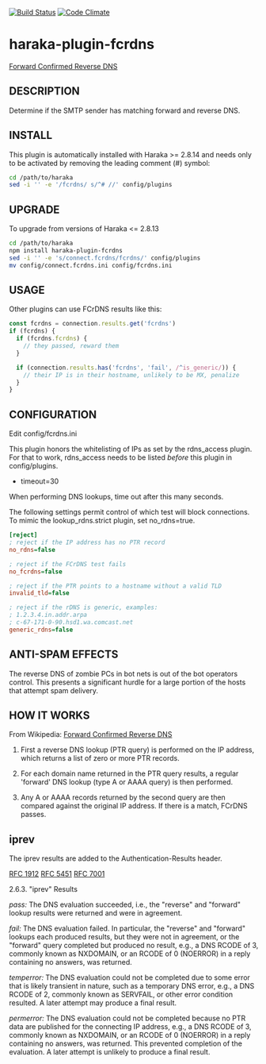 [![Build Status][ci-img]][ci-url]
[![Code Climate][clim-img]][clim-url]

# haraka-plugin-fcrdns

[Forward Confirmed Reverse DNS](http://en.wikipedia.org/wiki/FCrDNS)

## DESCRIPTION

Determine if the SMTP sender has matching forward and reverse DNS.

## INSTALL

This plugin is automatically installed with Haraka >= 2.8.14 and needs only to be
activated by removing the leading comment (#) symbol:

```sh
cd /path/to/haraka
sed -i '' -e '/fcrdns/ s/^# //' config/plugins
```

## UPGRADE

To upgrade from versions of Haraka <= 2.8.13

```sh
cd /path/to/haraka
npm install haraka-plugin-fcrdns
sed -i '' -e 's/connect.fcrdns/fcrdns/' config/plugins
mv config/connect.fcrdns.ini config/fcrdns.ini
```

## USAGE

Other plugins can use FCrDNS results like this:

```js
const fcrdns = connection.results.get('fcrdns')
if (fcrdns) {
  if (fcrdns.fcrdns) {
    // they passed, reward them
  }

  if (connection.results.has('fcrdns', 'fail', /^is_generic/)) {
    // their IP is in their hostname, unlikely to be MX, penalize
  }
}
```

## CONFIGURATION

Edit config/fcrdns.ini

This plugin honors the whitelisting of IPs as set by the rdns\_access plugin.
For that to work, rdns\_access needs to be listed *before* this plugin in
config/plugins.

- timeout=30

When performing DNS lookups, time out after this many seconds.

The following settings permit control of which test will block connections. To
mimic the lookup\_rdns.strict plugin, set no\_rdns=true.

```ini
[reject]
; reject if the IP address has no PTR record
no_rdns=false

; reject if the FCrDNS test fails
no_fcrdns=false

; reject if the PTR points to a hostname without a valid TLD
invalid_tld=false

; reject if the rDNS is generic, examples:
; 1.2.3.4.in.addr.arpa
; c-67-171-0-90.hsd1.wa.comcast.net
generic_rdns=false
```

## ANTI-SPAM EFFECTS

The reverse DNS of zombie PCs in bot nets is out of the bot operators control.
This presents a significant hurdle for a large portion of the hosts that
attempt spam delivery.

## HOW IT WORKS

From Wikipedia: [Forward Confirmed Reverse DNS](http://en.wikipedia.org/wiki/FCrDNS)

1. First a reverse DNS lookup (PTR query) is performed on the IP address,
   which returns a list of zero or more PTR records.

2. For each domain name returned in the PTR query results, a regular
   'forward' DNS lookup (type A or AAAA query) is then performed.

3. Any A or AAAA records returned by the second query are then compared
   against the original IP address. If there is a match, FCrDNS passes.

## iprev

The iprev results are added to the Authentication-Results header.

[RFC 1912](http://www.ietf.org/rfc/rfc1912.txt)
[RFC 5451](http://www.ietf.org/rfc/rfc5451.txt)
[RFC 7001](http://tools.ietf.org/html/rfc7001#section-3)

2.6.3. "iprev" Results

*pass:* The DNS evaluation succeeded, i.e., the "reverse" and
"forward" lookup results were returned and were in agreement.

*fail:* The DNS evaluation failed. In particular, the "reverse" and
"forward" lookups each produced results, but they were not in
agreement, or the "forward" query completed but produced no
result, e.g., a DNS RCODE of 3, commonly known as NXDOMAIN, or an
RCODE of 0 (NOERROR) in a reply containing no answers, was
returned.

*temperror:* The DNS evaluation could not be completed due to some
error that is likely transient in nature, such as a temporary DNS
error, e.g., a DNS RCODE of 2, commonly known as SERVFAIL, or
other error condition resulted. A later attempt may produce a
final result.

*permerror:* The DNS evaluation could not be completed because no PTR
data are published for the connecting IP address, e.g., a DNS
RCODE of 3, commonly known as NXDOMAIN, or an RCODE of 0 (NOERROR)
in a reply containing no answers, was returned. This prevented
completion of the evaluation. A later attempt is unlikely to
produce a final result.

<!-- leave these buried at the bottom of the document -->

[ci-img]: https://github.com/haraka/haraka-plugin-fcrdns/actions/workflows/ci.yml/badge.svg
[ci-url]: https://github.com/haraka/haraka-plugin-fcrdns/actions/workflows/ci.yml
[clim-img]: https://codeclimate.com/github/haraka/haraka-plugin-fcrdns/badges/gpa.svg
[clim-url]: https://codeclimate.com/github/haraka/haraka-plugin-fcrdns
